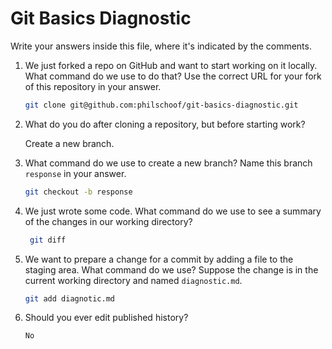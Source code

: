 # Git Basics Diagnostic

Write your answers inside this file, where it's indicated by the comments.

1.  We just forked a repo on GitHub and want to start working on it locally.
    What command do we use to do that? Use the correct URL for your fork of this
    repository in your answer.

    ```sh
    git clone git@github.com:philschoof/git-basics-diagnostic.git
    ```

2.  What do you do after cloning a repository, but before starting work?

    Create a new branch.

3.  What command do we use to create a new branch? Name this branch `response`
    in your answer.

    ```sh
    git checkout -b response
    ```

4.  We just wrote some code. What command do we use to see a summary of the
    changes in our working directory?

    ```sh
     git diff
    ```

5.  We want to prepare a change for a commit by adding a file to the staging
    area. What command do we use? Suppose the change is in the current working
    directory and named `diagnostic.md`.

    ```sh
    git add diagnotic.md
    ```

6.  Should you ever edit published history?

    ```sh
    No
    ```
